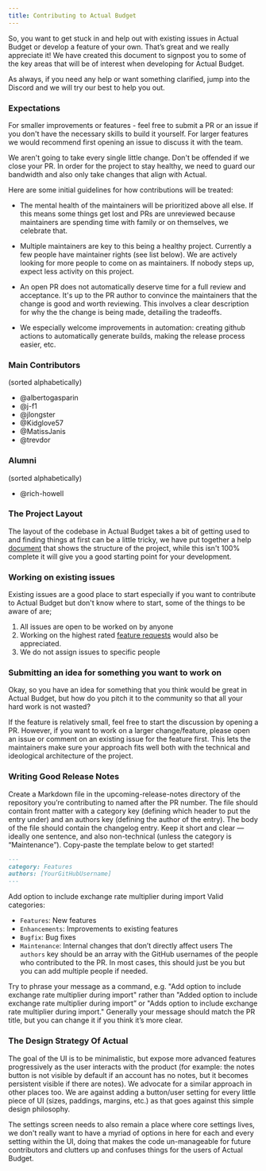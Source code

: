 ```yaml
---
title: Contributing to Actual Budget
---
```


So, you want to get stuck in and help out with existing issues in Actual Budget or develop a feature of your own. That’s great and we really appreciate it!
We have created this document to signpost you to some of the key areas that will be of interest when developing for Actual Budget.

As always, if you need any help or want something clarified, jump into the Discord and we will try our best to help you out.

### Expectations

For smaller improvements or features - feel free to submit a PR or an issue if you don't have the necessary skills to build it yourself. For larger features we would recommend first opening an issue to discuss it with the team.

We aren't going to take every single little change. Don't be offended if we close your PR. In order for the project to stay healthy, we need to guard our bandwidth and also only take changes that align with Actual.

Here are some initial guidelines for how contributions will be treated:

- The mental health of the maintainers will be prioritized above all else. If this means some things get lost and PRs are unreviewed because maintainers are spending time with family or on themselves, we celebrate that.

- Multiple maintainers are key to this being a healthy project. Currently a few people have maintainer rights (see list below). We are actively looking for more people to come on as maintainers. If nobody steps up, expect less activity on this project.

- An open PR does not automatically deserve time for a full review and acceptance. It's up to the PR author to convince the maintainers that the change is good and worth reviewing. This involves a clear description for why the the change is being made, detailing the tradeoffs.

- We especially welcome improvements in automation: creating github actions to automatically generate builds, making the release process easier, etc.

### Main Contributors

(sorted alphabetically)

- @albertogasparin
- @j-f1
- @jlongster
- @Kidglove57
- @MatissJanis
- @trevdor

### Alumni

(sorted alphabetically)

- @rich-howell

### The Project Layout

The layout of the codebase in Actual Budget takes a bit of getting used to and finding things at first can be a little tricky, we have put together a help [document](./project-details/index.md) that shows the structure of the project, while this isn't 100% complete it will give you a good starting point for your development.

### Working on existing issues

Existing issues are a good place to start especially if you want to contribute to Actual Budget but don't know where to start, some of the things to be aware of are;

1. All issues are open to be worked on by anyone
2. Working on the highest rated [feature requests](https://github.com/actualbudget/actual/issues?q=label%3A%22needs+votes%22+sort%3Areactions-%2B1-desc+) would also be appreciated.
3. We do not assign issues to specific people

### Submitting an idea for something you want to work on

Okay, so you have an idea for something that you think would be great in Actual Budget, but how do you pitch it to the community so that all your hard work is not wasted?

If the feature is relatively small, feel free to start the discussion by opening a PR. However, if you want to work on a larger change/feature, please open an issue or comment on an existing issue for the feature first. This lets the maintainers make sure your approach fits well both with the technical and ideological architecture of the project.

### Writing Good Release Notes

Create a Markdown file in the upcoming-release-notes directory of the repository you’re contributing to named after the PR number. The file should contain front matter with a category key (defining which header to put the entry under) and an authors key (defining the author of the entry). The body of the file should contain the changelog entry. Keep it short and clear — ideally one sentence, and also non-technical (unless the category is “Maintenance”). Copy-paste the template below to get started!

```markdown
---
category: Features
authors: [YourGitHubUsername]
---
```

Add option to include exchange rate multiplier during import
Valid categories:

- `Features`: New features
- `Enhancements`: Improvements to existing features
- `Bugfix`: Bug fixes
- `Maintenance`: Internal changes that don’t directly affect users
  The `authors` key should be an array with the GitHub usernames of the people who contributed to the PR. In most cases, this should just be you but you can add multiple people if needed.

Try to phrase your message as a command, e.g. "Add option to include exchange rate multiplier during import" rather than "Added option to include exchange rate multiplier during import” or "Adds option to include exchange rate multiplier during import." Generally your message should match the PR title, but you can change it if you think it’s more clear.

### The Design Strategy Of Actual

The goal of the UI is to be minimalistic, but expose more advanced features progressively as the user interacts with the product (for example: the notes button is not visible by default if an account has no notes, but it becomes persistent visible if there are notes). We advocate for a similar approach in other places too. We are against adding a button/user setting for every little piece of UI (sizes, paddings, margins, etc.) as that goes against this simple design philosophy.

The settings screen needs to also remain a place where core settings lives, we don't really want to have a myriad of options in here for each and every setting within the UI, doing that makes the code un-manageable for future contributors and clutters up and confuses things for the users of Actual Budget.
